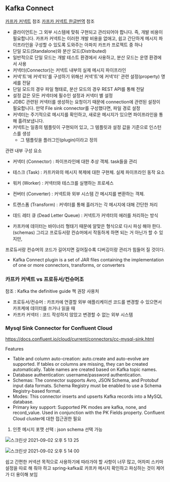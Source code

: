 ## Kafka Connect
[카프카 커넥트](https://always-kimkim.tistory.com/entry/kafka101-connect) 참조
[카프카 커넥트 한글번역](https://godekdls.github.io/Apache%20Kafka/kafka-connect/) 참조
- 클라이언트는 그 외부 시스템에 맞춰 구현되고 관리되어야 합니다. 즉, 개발 비용이 필요합니다. 
카프카 커넥트는 이러한 개발 비용을 없애고, 쉽고 간단하게 메시지 파이프라인을 구성할 수 있도록 도와주는 아파치 카프카 프로젝트 중 하나
- 단일 모드(Standalone)와 분산 모드(Distributed)
- 일반적으로 단일 모드는 개발 테스트 환경에서 사용하고, 분산 모드는 운영 환경에서 사용
- 커넥터(Connector)는 커넥트 내부의 실제 메시지 파이프라인
- 커넥'트'에 커넥'터'를 구성하기 위해선 커넥'트'에 커넥'터' 관련 설정(property) 명세를 전달
- 단일 모드의 경우 파일 형태로, 분산 모드의 경우 REST API를 통해 전달
- 설정 값은 모든 커넥터에 필수인 설정과 커넥터 별 설정
- JDBC 관련된 커넥터를 생성하는 요청이기 때문에 connection에 관련된 설정이 필요합니다. 만약 File sink connector를 구성했다면, 파일 경로 설정
- 커넥터는 주기적으로 메시지를 확인하고, 새로운 메시지가 있으면 파이프라인을 통해 흘려보냅니다.
- 커넥트는 일종의 템플릿이 구현되어 있고, 그 템플릿과 설정 값을 기준으로 인스턴스를 생성
  - 그 템플릿을 플러그인(plugin)이라고 정의

관련 내부 구성 요소
- 커넥터 (Connector) : 파이프라인에 대한 추상 객체. task들을 관리
- 테스크 (Task) : 카프카와의 메시지 복제에 대한 구현체. 실제 파이프라인 동작 요소
- 워커 (Worker) : 커넥터와 테스크를 실행하는 프로세스
- 컨버터 (Converter) : 커넥트와 외부 시스템 간 메시지를 변환하는 객체. 
- 트랜스폼 (Transform) : 커넥터를 통해 흘러가는 각 메시지에 대해 간단한 처리
- 데드 레터 큐 (Dead Letter Queue) : 커넥트가 커넥터의 에러를 처리하는 방식

- 카프카에 데이터는 바이너리 형태기 때문에 알맞은 형식으로 다시 파싱 해야 한다. (schemas)
그리고 프로듀서랑 컨슈머에서 작동하게 하면 되는 거 아닌가 할 수 있지만,

프로듀서랑 컨슈머의 코드가 길어지면 길어질수록 디버깅이랑 관리가 힘들어 질 것이다.
- Kafka Connect plugin is a set of JAR files containing the implementation of one or more connectors, transforms, or converters

### 카프카 커넥트 vs 프로듀서/컨슈머조
참조 : Kafka the definitive guide 책
권장 사용처
- 프로듀서/컨슈머 : 카프카에 연결할 외부 애플리케이션 코드를 변경할 수 있으면서 카프케에 데이터를 쓰거나 읽을 때
- 카프카 커넥터 : 코드 작성하지 않았고 변경할 수 없는 외부 시스템

### Mysql Sink Connector for Confluent Cloud
https://docs.confluent.io/cloud/current/connectors/cc-mysql-sink.html

Features
- Table and column auto-creation: auto.create and auto-evolve are supported. If tables or columns are missing, they can be created automatically. Table names are created based on Kafka topic names.
- Database authentication: username/password authentication.
- Schemas: The connector supports Avro, JSON Schema, and Protobuf input data formats. Schema Registry must be enabled to use a Schema Registry-based format.
- Modes: This connector inserts and upserts Kafka records into a MySQL database.
- Primary key support: Supported PK modes are kafka, none, and record_value. Used in conjunction with the PK Fields property.
Confluent Cloud cluster에 대한 접근권한 필요
1. 인풋 메시지 포맷 선택 : json schema 선택 가능


![스크린샷 2021-09-02 오후 5 13 25](https://media.oss.navercorp.com/user/26171/files/4009bc80-0c11-11ec-96ea-a5745dec1d5a)

![스크린샷 2021-09-02 오후 5 14 00](https://media.oss.navercorp.com/user/26171/files/4bf57e80-0c11-11ec-8ea1-58a4f32b02fc)


쉽고 간편한 커넥션 목적으로 사용하기에 따라가야 할 사항이 너무 많고,
어차피 스키마 설정을 따로 해 줘야 하고
spring-kafka로 카프카 메시지 확인하고 파싱하는 것이 제어가 더 용이해 보임
